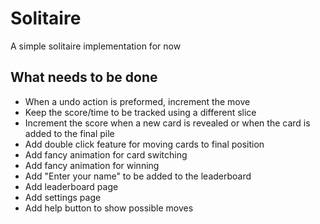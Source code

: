 # Solitaire

A simple solitaire implementation for now

## What needs to be done

- When a undo action is preformed, increment the move
- Keep the score/time to be tracked using a different slice
- Increment the score when a new card is revealed or when the card is added to the final pile
- Add double click feature for moving cards to final position
- Add fancy animation for card switching
- Add fancy animation for winning
- Add "Enter your name" to be added to the leaderboard
- Add leaderboard page
- Add settings page
- Add help button to show possible moves
